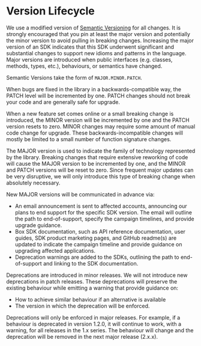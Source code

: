# Version Lifecycle

We use a modified version of [Semantic Versioning](https://semver.org/) for all changes. It is strongly encouraged that you pin at least the major version and potentially the minor version to avoid pulling in breaking changes.  Increasing the major version of an SDK indicates that this SDK underwent significant and substantial changes to support new idioms and patterns in the language. Major versions are introduced when public interfaces (e.g. classes, methods, types, etc.), behaviours, or semantics have changed. 

Semantic Versions take the form of `MAJOR.MINOR.PATCH`.

When bugs are fixed in the library in a backwards-compatible way, the PATCH level will be incremented by one. PATCH changes should not break your code and are generally safe for upgrade.

When a new feature set comes online or a small breaking change is introduced, the MINOR version will be incremented by one and the PATCH version resets to zero. MINOR changes may require some amount of manual code change for upgrade. These backwards-incompatible changes will mostly be limited to a small number of function signature changes.

The MAJOR version is used to indicate the family of technology represented by the library. Breaking changes that require extensive reworking of code will cause the MAJOR version to be incremented by one, and the MINOR and PATCH versions will be reset to zero. Since frequent major updates can be very disruptive, we will only introduce this type of breaking change when absolutely necessary.

New MAJOR versions will be communicated in advance via:

* An email announcement is sent to affected accounts, announcing our plans to end support for the specific SDK version. The email will outline the path to end-of-support, specify the campaign timelines, and provide upgrade guidance.
* Box SDK documentation, such as API reference documentation, user guides, SDK product marketing pages, and GitHub readme(s) are updated to indicate the campaign timeline and provide guidance on upgrading affected applications.
* Deprecation warnings are added to the SDKs, outlining the path to end-of-support and linking to the SDK documentation.

Deprecations are introduced in minor releases. We will not introduce new deprecations in patch releases. These deprecations will preserve the existing behaviour while emitting a warning that provide guidance on:

* How to achieve similar behaviour if an alternative is available
* The version in which the deprecation will be enforced.

Deprecations will only be enforced in major releases. For example, if a behaviour is deprecated in version 1.2.0, it will continue to work, with a warning, for all releases in the 1.x series. The behaviour will change and the deprecation will be removed in the next major release (2.x.x).
